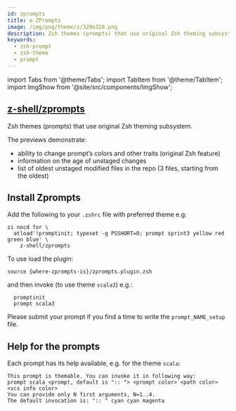 ```yaml
---
id: zprompts
title: ⚙️ ZPrompts
image: /img/png/theme/z/320x320.png
description: Zsh themes (prompts) that use original Zsh theming subsystem.
keywords:
  - zsh-prompt
  - zsh-theme
  - prompt
---
```


<!-- @format -->

import Tabs from '@theme/Tabs'; import TabItem from '@theme/TabItem'; import ImgShow from '@site/src/components/ImgShow';

## <i class="fa-brands fa-github"></i> [z-shell/zprompts][]

Zsh themes (prompts) that use original Zsh theming subsystem.

The previews demonstrate:

- ability to change prompt’s colors and other traits (original Zsh feature)
- information on the age of unstaged changes
- list of oldest unstaged modified files in the repo (3 files, starting from the oldest)

<ImgShow
  img="/img/cast/gif/zsh/zprompts.gif"
  alt="Zprompts Preview"
/>

<ImgShow
  img="/img/cast/gif/zsh/zprompts_theming.gif"
  alt="Zprompts Theming Preview"
/>

## Install Zprompts

<Tabs>
  <TabItem value="zi" label="Zi" default>

Add the following to your `.zshrc` file with preferred theme e.g:

```shell {2} showLineNumbers
zi nocd for \
  atload'!promptinit; typeset -g PSSHORT=0; prompt sprint3 yellow red green blue' \
    z-shell/zprompts
```

  </TabItem>
  <TabItem value="standalone" label="Standalone">

To use load the plugin:

```shell
source {where-zprompts-is}/zprompts.plugin.zsh
```

and then invoke (to use theme `scala3`) e.g.:

```shell showLineNumbers
  promptinit
  prompt scala3
```

  </TabItem>
</Tabs>

Please submit your prompt if you find a time to write the `prompt_NAME_setup` file.

## Help for the prompts

Each prompt has its help available, e.g. for the theme `scala`:

```shell title="prompt -h scala"
This prompt is themable. You can invoke it in following way:
prompt scala <prompt, default is ":: "> <prompt color> <path color> <vcs info color>
You can provide only N first arguments, N=1..4.
The default invocation is: ":: " cyan cyan magenta
```

<!-- end-of-file -->
<!-- links -->
<!-- external -->

[z-shell/zprompts]: https://github.com/z-shell/zprompts
